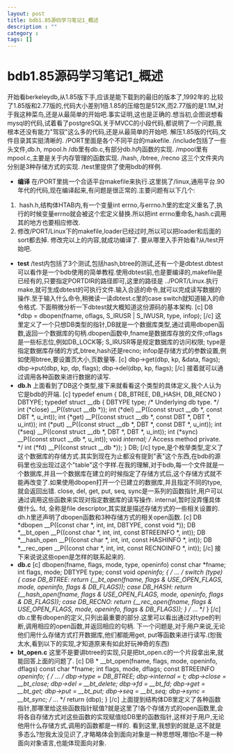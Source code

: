 ```yaml
---
layout: post
title: bdb1.85源码学习笔记1_概述
description : ""
category :
tags: []
---
```


# bdb1.85源码学习笔记1_概述

开始看berkeleydb,从1.85版下手,应该是能下载到的最旧的版本了,1992年的.比较了1.85版和2.77版的,代码大小差别1倍.1.85的压缩包是512K,而2.77版的是1.1M,对于我这种菜鸟,还是从最简单的开始吧.事实证明,这也是正确的.想当初,企图说想看mysql的代码,试着看了postgreSQL关于MVCC的小段代码,都说明了一个问题,我根本还没有能力"驾驭"这么多的代码,还是从最简单的开始吧. 解压1.85版的代码,文件目录其实挺清晰的. /PORT里面是各个不同平台的makefile. /include包括了一些头文件,db.h, mpool.h /db里有db.c,有部分db.h内函数的实现. /mpool里有mpool.c,主要是关于内存管理的函数实现. /hash, /btree, /recno 这三个文件夹内分别是3种存储方式的实现. /test里提供了使用bdb的样例. 

  * **编译**
在/PORT里挑一个合适平台makefile来执行.这里挑了/linux,通用平台.90年代的代码,现在编译起来,有问题是很正常的.主要问题有以下几个: 
  1.  hash.h,结构体HTAB内,有一个变量int errno,与errno.h里的宏定义重名了,执行的时候变量errno就会被这个宏定义替换.所以把int errno重命名,hash.c调用其的地方也要相应修改.
  2. 修改/PORT/Linux下的makefile,loader已经过时,所以可以把loader和后面的sort都去掉.
修改完以上的内容,就成功编译了. 要从哪里入手开始看?从/test开始吧.

  * **test**
/test内包括了3个测试,包括hash,btree的测试,还有一个是dbtest.dbtest可以看作是一个bdb使用的简单教程.使用dbtest前,也是要编译的,makefile是已经有的,只要指定PORTDIR的路径即可,这里的路径是 ../PORT/Linux.执行make,就可生成dbtest的可执行文件.输入合适的命令,就可以完成读写数据的操作.至于输入什么命令,稍微读一读dbtest.c里的case switch就知道输入的命令格式. 下面稍微分析一下dbtest就大概知道这份源码的基本架构. [c] DB *dbp = dbopen(fname, oflags, S_IRUSR | S_IWUSR, type, infop); [/c] 这里定义了一个只想DB类型的指针,DB就是一个数据库类型,通过调用dbopen函数,返回一个数据库的句柄.dbopen函数中,fname是数据库存放的文件;oflags是一些标志位,例如DB_LOCK等; S_IRUSR等是规定数据库的访问权限; type是指定数据库存储的方式,btree,hash还是recno; infop是存储方式的参数设置,例如使用btree,要设置页大小,页数量等. [c] dbp->get(dbp, kp, &data, flags); dbp->put(dbp, kp, dp, flags); dbp->del(dbp, kp, flags); [/c] 接着就可以通过调用各种函数来进行数据的读写. 
  * **db.h**
上面看到了DB这个类型,接下来就看看这个类型的具体定义,我个人认为它是bdb的开端. [c] typedef enum { DB_BTREE, DB_HASH, DB_RECNO } DBTYPE; typedef struct __db { DBTYPE type; /* Underlying db type. */ int (*close) __P((struct __db *)); int (*del) __P((const struct __db *, const DBT *, u_int)); int (*get) __P((const struct __db *, const DBT *, DBT *, u_int)); int (*put) __P((const struct __db *, DBT *, const DBT *, u_int)); int (*seq) __P((const struct __db *, DBT *, DBT *, u_int)); int (*sync) __P((const struct __db *, u_int)); void *internal; /* Access method private. */ int (*fd) __P((const struct __db *)); } DB; [/c] type,是个枚举类型,定义了这个数据库的存储方式.其实到现在为止都没有提到"表"这个东西,在bdb的源码里也没出现过这个"table"这个字样.在我的理解,对于bdb,每一个文件就是一个数据库,并且一个数据库在建立的时候指定了存储方式后,这个存储方式就不能再改变了.如果使用dbopen打开一个已建立的数据库,并且指定不同的type,就会返回出错. close, del, get, put, seq, sync是一系列的函数指针,用户可以通过调用这些函数来实现对指定数据库的读写操作. internal,暂时没弄懂具体做什么. fd, 全称是file descriptor,其实就是描述存储方式的一些相关设置的. dh.h里还声明了dbopen函数和3种存储方式的相关open函数. [c] DB *dbopen __P((const char *, int, int, DBTYPE, const void *)); DB *__bt_open __P((const char *, int, int, const BTREEINFO *, int)); DB *__hash_open __P((const char *, int, int, const HASHINFO *, int)); DB *__rec_open __P((const char *, int, int, const RECNOINFO *, int)); [/c] 接下来说说这些open是怎样的联系起来的. 
  * **db.c**
[c] dbopen(fname, flags, mode, type, openinfo) const char *fname; int flags, mode; DBTYPE type; const void *openinfo; { /* ... */ switch (type) { case DB_BTREE: return (__bt_open(fname, flags & USE_OPEN_FLAGS, mode, openinfo, flags & DB_FLAGS)); case DB_HASH: return (__hash_open(fname, flags & USE_OPEN_FLAGS, mode, openinfo, flags & DB_FLAGS)); case DB_RECNO: return (__rec_open(fname, flags & USE_OPEN_FLAGS, mode, openinfo, flags & DB_FLAGS)); } /* ... */ } [/c] db.c里有dbopen的定义,只列出最重要的部分.这里可以看出通过对type的判断,调用相应的open函数,并返回相应的句柄. 下一个问题是,对于用户来说,无论他们用什么存储方式打开数据库,他们都能用get, put等函数来进行读写.(恕我太水,看到以下的实现,才知道原来有如此好玩神奇的东西) 
  * **bt_open.c**
这里不是要讲btree的实现,只是把bt_open.c的一个片段拿出来,就能回答上面的问题了. [c] DB * __bt_open(fname, flags, mode, openinfo, dflags) const char *fname; int flags, mode, dflags; const BTREEINFO *openinfo; { /* ... */ dbp->type = DB_BTREE; dbp->internal = t; dbp->close = __bt_close; dbp->del = __bt_delete; dbp->fd = __bt_fd; dbp->get = __bt_get; dbp->put = __bt_put; dbp->seq = __bt_seq; dbp->sync = __bt_sync; /* ... */ return (dbp); } [/c] 上面提到结构体DB里定义了各种函数指针,那哪里给这些函数指针赋值?就是这里了!各个存储方式的open函数里,会将各自存储方式对这些函数的实现赋值给DB里的函数指针,这样对于用户,无论他用什么存储方式,调用的函数都是一样的. 看到这里,我想到的就是,这不就是多态么?恕我太没见识了,才略略体会到面向对象是一种思想呀,哪怕c不是一种面向对象语言,也能体现面向对象.